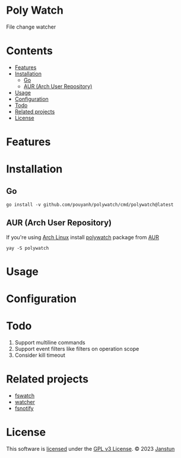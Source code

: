 # Poly Watch
File change watcher

# Contents
* [Features](#features)
* [Installation](#installation)
	* [Go](#go)
	* [AUR (Arch User Repository)](#aur-arch-user-repository)
* [Usage](#usage)
* [Configuration](#configuration)
* [Todo](#todo)
* [Related projects](#related-projects)
* [License](#license)

# Features

# Installation
## Go

```shell
go install -v github.com/pouyanh/polywatch/cmd/polywatch@latest
```

## AUR (Arch User Repository)
If you're using [Arch Linux][archlinux] install [polywatch][aur-polywatch] package from [AUR][aur]

```shell
yay -S polywatch
```

# Usage

# Configuration

# Todo
1. Support multiline commands
2. Support event filters like filters on operation scope
3. Consider kill timeout

# Related projects
* [fswatch][fswatch]
* [watcher][watcher]
* [fsnotify][fsnotify]

# License
This software is [licensed](LICENSE) under the [GPL v3 License][gpl]. © 2023 [Janstun][janstun]

[archlinux]: https://www.archlinux.org/
[aur-polywatch]: https://aur.archlinux.org/packages/polywatch
[aur]: https://wiki.archlinux.org/index.php/AUR
[fswatch]: https://github.com/codeskyblue/fswatch
[watcher]: https://github.com/radovskyb/watcher
[fsnotify]: https://github.com/fsnotify/fsnotify
[gpl]: https://www.gnu.org/licenses/gpl-3.0.en.html
[janstun]: http://janstun.com
